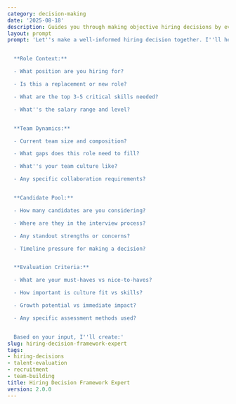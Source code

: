 ```yaml
---
category: decision-making
date: '2025-08-18'
description: Guides you through making objective hiring decisions by evaluating candidates against role requirements, team fit, and growth potential using structured assessment criteria.
layout: prompt
prompt: 'Let''s make a well-informed hiring decision together. I''ll help you evaluate your candidates objectively:


  **Role Context:**

  - What position are you hiring for?

  - Is this a replacement or new role?

  - What are the top 3-5 critical skills needed?

  - What''s the salary range and level?


  **Team Dynamics:**

  - Current team size and composition?

  - What gaps does this role need to fill?

  - What''s your team culture like?

  - Any specific collaboration requirements?


  **Candidate Pool:**

  - How many candidates are you considering?

  - Where are they in the interview process?

  - Any standout strengths or concerns?

  - Timeline pressure for making a decision?


  **Evaluation Criteria:**

  - What are your must-haves vs nice-to-haves?

  - How important is culture fit vs skills?

  - Growth potential vs immediate impact?

  - Any specific assessment methods used?


  Based on your input, I''ll create:'
slug: hiring-decision-framework-expert
tags:
- hiring-decisions
- talent-evaluation
- recruitment
- team-building
title: Hiring Decision Framework Expert
version: 2.0.0
---
```

